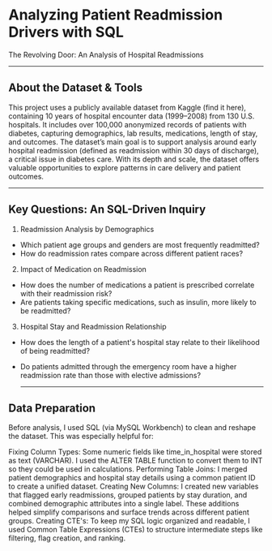 # Analyzing Patient Readmission Drivers with SQL
The Revolving Door: An Analysis of Hospital Readmissions

---

## About the Dataset & Tools
This project uses a publicly available dataset from Kaggle (find it here), containing 10 years of hospital encounter data (1999–2008) from 130 U.S. hospitals. It includes over 100,000 anonymized records of patients with diabetes, capturing demographics, lab results, medications, length of stay, and outcomes. The dataset’s main goal is to support analysis around early hospital readmission (defined as readmission within 30 days of discharge), a critical issue in diabetes care. With its depth and scale, the dataset offers valuable opportunities to explore patterns in care delivery and patient outcomes.

---

## Key Questions: An SQL-Driven Inquiry
1. Readmission Analysis by Demographics
- Which patient age groups and genders are most frequently readmitted?
- How do readmission rates compare across different patient races?

2. Impact of Medication on Readmission
   
- How does the number of medications a patient is prescribed correlate with their readmission risk?
- Are patients taking specific medications, such as insulin, more likely to be readmitted?

3. Hospital Stay and Readmission Relationship
   
- How does the length of a patient's hospital stay relate to their likelihood of being readmitted?
- Do patients admitted through the emergency room have a higher readmission rate than those with elective admissions?

  ---

## Data Preparation
Before analysis, I used SQL (via MySQL Workbench) to clean and reshape the dataset. This was especially helpful for:

Fixing Column Types: Some numeric fields like time_in_hospital were stored as text (VARCHAR). I used the ALTER TABLE function to convert them to INT so they could be used in calculations.
Performing Table Joins: I merged patient demographics and hospital stay details using a common patient ID to create a unified dataset.
Creating New Columns: I created new variables that flagged early readmissions, grouped patients by stay duration, and combined demographic attributes into a single label. These additions helped simplify comparisons and surface trends across different patient groups.
Creating CTE's: To keep my SQL logic organized and readable, I used Common Table Expressions (CTEs) to structure intermediate steps like filtering, flag creation, and ranking.

